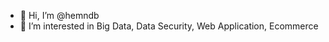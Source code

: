 - 👋 Hi, I’m @hemndb
- 👀 I’m interested in Big Data, Data Security, Web Application, Ecommerce


<!---
hemndb/hemndb is a ✨ special ✨ repository because its `README.md` (this file) appears on your GitHub profile.
You can click the Preview link to take a look at your changes.
--->
